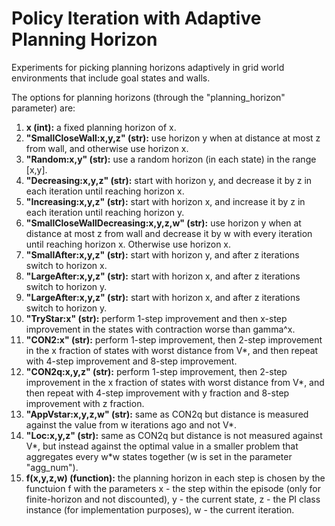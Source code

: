 # Policy Iteration with Adaptive Planning Horizon

Experiments for picking planning horizons adaptively in grid world environments that include goal states and walls.

The options for planning horizons (through the "planning_horizon" parameter) are:
1. **x (int):** a fixed planning horizon of x.
2. **"SmallCloseWall:x,y,z" (str):** use horizon y when at distance at most z from wall, and otherwise use horizon x.
3. **"Random:x,y" (str):** use a random horizon (in each state) in the range [x,y].
4. **"Decreasing:x,y,z" (str):** start with horizon y, and decrease it by z in each iteration until reaching horizon x.
5. **"Increasing:x,y,z" (str):** start with horizon x, and increase it by z in each iteration until reaching horizon y.
6. **"SmallCloseWallDecreasing:x,y,z,w" (str):** use horizon y when at distance at most z from wall and decrease it by w with every iteration until reaching horizon x. Otherwise use horizon x.
7. **"SmallAfter:x,y,z" (str):** start with horizon y, and after z iterations switch to horizon x.
8. **"LargeAfter:x,y,z" (str):** start with horizon x, and after z iterations switch to horizon y.
9. **"LargeAfter:x,y,z" (str):** start with horizon x, and after z iterations switch to horizon y.
10. **"TryStar:x" (str):** perform 1-step improvement and then x-step improvement in the states with contraction worse than gamma^x.
11. **"CON2:x" (str):** perform 1-step improvement, then 2-step improvement in the x fraction of states with worst distance from V*, and then repeat with 4-step improvement and 8-step improvement.
12. **"CON2q:x,y,z" (str):** perform 1-step improvement, then 2-step improvement in the x fraction of states with worst distance from V*, and then repeat with 4-step improvement with y fraction and 8-step improvement with z fraction.
13. **"AppVstar:x,y,z,w" (str):** same as CON2q but distance is measured against the value from w iterations ago and not V*.
14. **"Loc:x,y,z" (str):** same as CON2q but distance is not measured against V*, but instead against the optimal value in a smaller problem that aggregates every w\*w states together (w is set in the parameter "agg_num").
15. **f(x,y,z,w) (function):** the planning horizon in each step is chosen by the functuion f with the parameters x - the step within the episode (only for finite-horizon and not discounted), y - the current state, z - the PI class instance (for implementation purposes), w - the current iteration.
